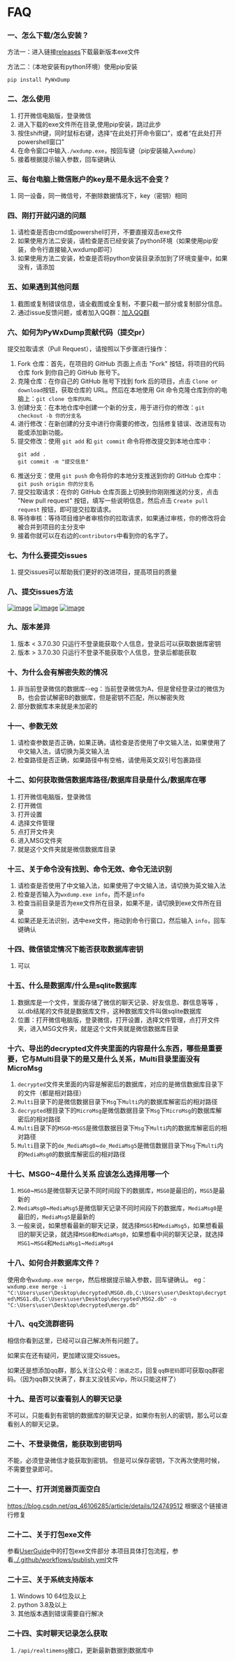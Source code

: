 # FAQ

### 一、怎么下载/怎么安装？

方法一：进入链接[releases](https://github.com/xaoyaoo/PyWxDump/releases)下载最新版本exe文件

方法二：（本地安装有python环境）使用pip安装
```
pip install PyWxDump
```

### 二、怎么使用

1. 打开微信电脑版，登录微信
2. 进入下载的exe文件所在目录,使用pip安装，跳过此步
3. 按住shift键，同时鼠标右键，选择“在此处打开命令窗口”，或者“在此处打开powershell窗口”
4. 在命令窗口中输入`./wxdump.exe`，按回车键（pip安装输入`wxdump`）
5. 接着根据提示输入参数，回车键确认

### 三、每台电脑上微信账户的key是不是永远不会变？

1. 同一设备，同一微信号，不删除数据情况下，key（密钥）相同

### 四、刚打开就闪退的问题

1. 请检查是否由cmd或powershell打开，不要直接双击exe文件
2. 如果使用方法二安装，请检查是否已经安装了python环境（如果使用pip安装，命令行直接输入wxdump即可）
3. 如果使用方法二安装，检查是否将python安装目录添加到了环境变量中，如果没有，请添加

### 五、如果遇到其他问题

1. 截图或复制错误信息，请全截图或全复制，不要只截一部分或复制部分信息。
2. 通过issue反馈问题，或者加入QQ群：[加入QQ群](https://s.xaoyo.top/gOLUDl)

### 六、如何为PyWxDump贡献代码（提交pr）

提交拉取请求（Pull Request），请按照以下步骤进行操作：

1. Fork 仓库：首先，在项目的 GitHub 页面上点击 "Fork" 按钮，将项目的代码仓库 fork 到你自己的 GitHub 账号下。
2. 克隆仓库：在你自己的 GitHub 账号下找到 fork 后的项目，点击 `Clone or download`按钮，获取仓库的 URL。然后在本地使用 Git
   命令克隆仓库到你的电脑上：`git clone 仓库的URL`
3. 创建分支：在本地仓库中创建一个新的分支，用于进行你的修改：`git checkout -b 你的分支名`
4. 进行修改：在新创建的分支中进行你需要的修改，包括修复错误、改进现有功能或添加新功能。
5. 提交修改：使用 `git add` 和 `git commit` 命令将修改提交到本地仓库中：
   ```
   git add .
   git commit -m "提交信息"
   ```
6. 推送分支：使用 `git push` 命令将你的本地分支推送到你的 GitHub 仓库中：`git push origin 你的分支名`
7. 提交拉取请求：在你的 GitHub 仓库页面上切换到你刚刚推送的分支，点击 "New pull request"
   按钮，填写一些说明信息，然后点击 `Create pull request`
   按钮，即可提交拉取请求。
8. 等待审核：等待项目维护者审核你的拉取请求，如果通过审核，你的修改将会被合并到项目的主分支中
9. 接着你就可以在右边的`contributors`中看到你的名字了。

### 七、为什么要提交issues

1. 提交issues可以帮助我们更好的改进项目，提高项目的质量

### 八、提交issues方法

[![image](https://github.com/xaoyaoo/PyWxDump/assets/37209452/22d15ea6-05d6-4f30-8b24-04a51a59d56d)](https://github.com/xaoyaoo/PyWxDump/issues)
[![image](https://github.com/xaoyaoo/PyWxDump/assets/37209452/9bdc2961-694a-4104-a1c7-05403220c0fe)](https://github.com/xaoyaoo/PyWxDump/issues)
[![image](https://github.com/xaoyaoo/PyWxDump/assets/37209452/be1d8913-5a6e-4fff-9fcd-00edb33d255b)](https://github.com/xaoyaoo/PyWxDump/issues)

### 九、版本差异

1. 版本 < 3.7.0.30 只运行不登录能获取个人信息，登录后可以获取数据库密钥
2. 版本 > 3.7.0.30 只运行不登录不能获取个人信息，登录后都能获取

### 十、为什么会有解密失败的情况

1. 非当前登录微信的数据库--eg：当前登录微信为A，但是曾经登录过的微信为B，也会尝试解密B的数据库，但是密钥不匹配，所以解密失败
2. 部分数据库本来就是未加密的

### 十一、参数无效

1. 请检查参数是否正确，如果正确，请检查是否使用了中文输入法，如果使用了中文输入法，请切换为英文输入法
2. 检查路径是否正确，如果路径中有空格，请使用英文双引号包裹路径

### 十二、如何获取微信数据库路径/数据库目录是什么/数据库在哪

1. 打开微信电脑版，登录微信
2. 打开微信
3. 打开设置
4. 选择文件管理
5. 点打开文件夹
6. 进入MSG文件夹
7. 就是这个文件夹就是微信数据库目录

### 十三、关于命令没有找到、命令无效、命令无法识别

1. 请检查是否使用了中文输入法，如果使用了中文输入法，请切换为英文输入法
2. 检查是否输入为`wxdump.exe info`，而不是`info`
3. 检查当前目录是否为exe文件所在目录，如果不是，请切换到exe文件所在目录
4. 如果还是无法识别，选中exe文件，拖动到命令行窗口，然后输入 `info`，回车键确认

### 十四、微信锁定情况下能否获取数据库密钥

1. 可以

### 十五、什么是数据库/什么是sqlite数据库

1. 数据库是一个文件，里面存储了微信的聊天记录、好友信息、群信息等等 ，以.db结尾的文件就是数据库文件，这种数据库文件叫做sqlite数据库
2. 位置：打开微信电脑版，登录微信，打开设置，选择文件管理，点打开文件夹，进入MSG文件夹，就是这个文件夹就是微信数据库目录

### 十六、导出的decrypted文件夹里面的内容是什么东西，哪些是重要要，它与Multi目录下的是又是什么关系，Multi目录里面没有MicroMsg

1. `decrypted`文件夹里面的内容是解密后的数据库，对应的是微信数据库目录下的文件（都是相对路径）
2. `Multi`目录下的是微信数据目录下`Msg`下`Multi`内的数据库解密后的相对路径
3. `decrypted`根目录下的`MicroMsg`是微信数据目录下`Msg`下`MicroMsg`的数据库解密后的相对路径
4. `Multi`目录下的`MSG0`-`MSG5`是微信数据目录下`Msg`下`Multi`内的数据库解密后的相对路径
5. `Multi`目录下的`de_MediaMsg0`~`de_MediaMsg5`是微信数据目录下`Msg`下`Multi`内的`MediaMsg0`的数据库解密后的相对路径

### 十七、MSG0~4是什么关系 应该怎么选择用哪一个

1. `MSG0`~`MSG5`是微信聊天记录不同时间段下的数据库，`MSG0`是最旧的，`MSG5`是最新的
2. `MediaMsg0`~`MediaMsg5`是微信聊天记录不同时间段下的数据库，`MediaMsg0`是最旧的，`MediaMsg5`是最新的
3. 一般来说，如果想看最新的聊天记录，就选择`MSG5`和`MediaMsg5`，如果想看最旧的聊天记录，就选择`MSG0`和`MediaMsg0`，如果想看中间的聊天记录，就选择`MSG1`~`MSG4`和`MediaMsg1`~`MediaMsg4`

### 十八、如何合并数据库文件？

使用命令`wxdump.exe merge`，然后根据提示输入参数，回车键确认。
eg：`wxdump.exe merge -i "C:\Users\user\Desktop\decrypted\MSG0.db,C:\Users\user\Desktop\decrypted\MSG1.db,C:\Users\user\Desktop\decrypted\MSG2.db" -o "C:\Users\user\Desktop\decrypted\merge.db"`

### 十八、qq交流群密码

相信你看到这里，已经可以自己解决所有问题了。

如果实在还有疑问，更加建议提交issues。

如果还是想添加qq群，那么关注公众号：`逍遥之芯`，回复`qq群密码`即可获取qq群密码。（因为qq群又快满了，群主又没钱买vip，所以只能这样了）

### 十九、是否可以查看别人的聊天记录

不可以，只能看到有密钥的数据库的聊天记录，如果你有别人的密钥，那么可以查看别人的聊天记录。

### 二十、不登录微信，能获取到密钥吗

不能，必须登录微信才能获取到密钥。
但是可以保存密钥，下次再次使用时候，不需要登录即可。

### 二十一、打开浏览器页面空白

https://blog.csdn.net/qq_46106285/article/details/124749512 
根据这个链接进行修复

### 二十二、关于打包exe文件

参看[UserGuide](./UserGuide.md)中的打包exe文件部分
本项目具体打包流程，参看[../.github/workflows/publish.yml](../.github/workflows/publish.yml)文件

### 二十三、关于系统支持版本

1. Windows 10 64位及以上
2. python 3.8及以上
3. 其他版本遇到错误需要自行解决

### 二十四、实时聊天记录怎么获取

1. `/api/realtimemsg`接口，更新最新数据到数据库中